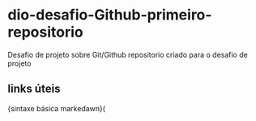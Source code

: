 # dio-desafio-Github-primeiro-repositorio
Desafio de projeto sobre Git/Github
repositorio criado para o desafio de projeto

## links úteis
{sintaxe básica markedawn}(
